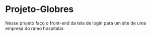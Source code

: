 # Projeto-Globres
Nesse projeto faço o front-end da tela de login para um site de uma empresa do ramo hospitalar.
